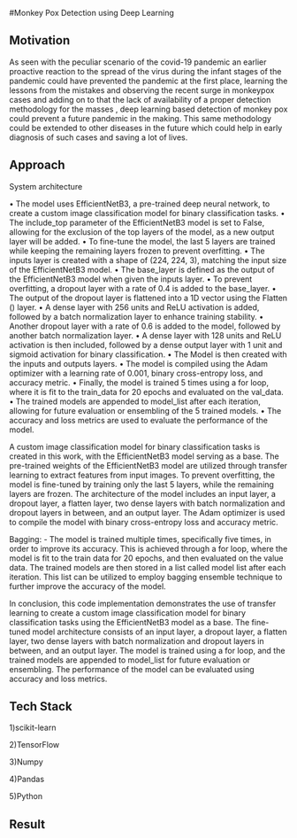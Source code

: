 #Monkey Pox Detection using Deep Learning

## Motivation

As seen with the peculiar scenario of the covid-19 pandemic an earlier proactive reaction to the spread of  the virus during the infant stages of the pandemic could  have prevented the pandemic at the first place, learning  the lessons from the mistakes and observing the recent  surge in monkeypox cases and adding on to that the lack
of availability of a proper detection methodology for the  masses , deep learning based detection of monkey pox could prevent a future pandemic in the making. This same methodology could be extended to other diseases  in the future which could help in early diagnosis of such  cases and saving a lot of lives.

## Approach 

System architecture 

•	The model uses EfficientNetB3, a pre-trained deep neural network, to create a custom image classification model for binary classification tasks.
•	The include_top parameter of the EfficientNetB3 model is set to False, allowing for the exclusion of the top layers of the model, as a new output layer will be added.
•	To fine-tune the model, the last 5 layers are trained while keeping the remaining layers frozen to prevent overfitting.
•	The inputs layer is created with a shape of (224, 224, 3), matching the input size of the EfficientNetB3 model.
•	The base_layer is defined as the output of the EfficientNetB3 model when given the inputs layer.
•	To prevent overfitting, a dropout layer with a rate of 0.4 is added to the base_layer.
•	The output of the dropout layer is flattened into a 1D vector using the Flatten () layer.
•	A dense layer with 256 units and ReLU activation is added, followed by a batch normalization layer to enhance training stability.
•	Another dropout layer with a rate of 0.6 is added to the model, followed by another batch normalization layer.
•	A dense layer with 128 units and ReLU activation is then included, followed by a dense output layer with 1 unit and sigmoid activation for binary classification.
•	The Model is then created with the inputs and outputs layers.
•	The model is compiled using the Adam optimizer with a learning rate of 0.001, binary cross-entropy loss, and accuracy metric.
•	Finally, the model is trained 5 times using a for loop, where it is fit to the train_data for 20 epochs and evaluated on the val_data.
•	The trained models are appended to model_list after each iteration, allowing for future evaluation or ensembling of the 5 trained models.
•	The accuracy and loss metrics are used to evaluate the performance of the model.

A custom image classification model for binary classification tasks is created in this work, with the EfficientNetB3 model serving as a base. 
The pre-trained weights of the EfficientNetB3 model are utilized through transfer learning to extract features from input images. To prevent overfitting,
the model is fine-tuned by training only the last 5 layers, while the remaining layers are frozen. The architecture of the model includes an input layer, 
a dropout layer, a flatten layer, two dense layers with batch normalization and dropout layers in between, and an output layer. The Adam optimizer is used
to compile the model with binary cross-entropy loss and accuracy metric.

Bagging: - The model is trained multiple times, specifically five times, in order to improve its accuracy. This is achieved through a for loop, where the model is fit to 
the train data for 20 epochs, and then evaluated on the value data. The trained models are then stored in a list called model list after each iteration. This list can
be utilized to employ bagging ensemble technique to further improve the accuracy of the model.

In conclusion, this code implementation demonstrates the use of transfer learning to create a custom image classification model for binary classification tasks using the EfficientNetB3 model as a base. The fine-tuned model architecture consists of an input layer, a dropout layer, a flatten layer, two dense layers with batch normalization and dropout layers in between, and an output layer. The model is trained using a 
for loop, and the trained models are appended to model_list for future evaluation or ensembling. The performance of the model can be evaluated using accuracy and
loss metrics.



## Tech Stack
1)scikit-learn

2)TensorFlow

3)Numpy

4)Pandas

5)Python


## Result

